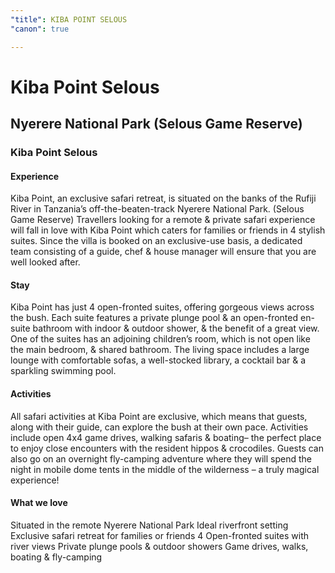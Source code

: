 ```yaml
---
"title": KIBA POINT SELOUS
"canon": true

---
```


# Kiba Point Selous
## Nyerere National Park (Selous Game Reserve)
### Kiba Point Selous

#### Experience
Kiba Point, an exclusive safari retreat, is situated on the banks of the Rufiji River in Tanzania’s off-the-beaten-track Nyerere National Park. (Selous Game Reserve)
Travellers looking for a remote &amp; private safari experience will fall in love with Kiba Point which caters for families or friends in 4 stylish suites.
Since the villa is booked on an exclusive-use basis, a dedicated team consisting of a guide, chef &amp; house manager will ensure that you are well looked after.

#### Stay
Kiba Point has just 4 open-fronted suites, offering gorgeous views across the bush.
Each suite features a private plunge pool &amp; an open-fronted en-suite bathroom with indoor &amp; outdoor shower, &amp; the benefit of a great view.  
One of the suites has an adjoining children’s room, which is not open like the main bedroom, &amp; shared bathroom.
The living space includes a large lounge with comfortable sofas, a well-stocked library, a cocktail bar &amp; a sparkling swimming pool.

#### Activities
All safari activities at Kiba Point are exclusive, which means that guests, along with their guide, can explore the bush at their own pace.
Activities include open 4x4 game drives, walking safaris &amp; boating– the perfect place to enjoy close encounters with the resident hippos &amp; crocodiles.
Guests can also go on an overnight fly-camping adventure where they will spend the night in mobile dome tents in the middle of the wilderness – a truly magical experience!


#### What we love
Situated in the remote Nyerere National Park
Ideal riverfront setting
Exclusive safari retreat for families or friends
4 Open-fronted suites with river views
Private plunge pools &amp; outdoor showers
Game drives, walks, boating &amp; fly-camping